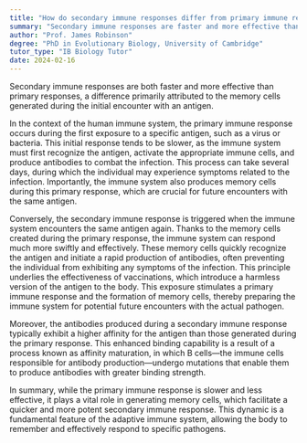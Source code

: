 ```yaml
---
title: "How do secondary immune responses differ from primary immune responses?"
summary: "Secondary immune responses are faster and more effective than primary responses due to the memory cells produced during the primary response."
author: "Prof. James Robinson"
degree: "PhD in Evolutionary Biology, University of Cambridge"
tutor_type: "IB Biology Tutor"
date: 2024-02-16
---
```


Secondary immune responses are both faster and more effective than primary responses, a difference primarily attributed to the memory cells generated during the initial encounter with an antigen.

In the context of the human immune system, the primary immune response occurs during the first exposure to a specific antigen, such as a virus or bacteria. This initial response tends to be slower, as the immune system must first recognize the antigen, activate the appropriate immune cells, and produce antibodies to combat the infection. This process can take several days, during which the individual may experience symptoms related to the infection. Importantly, the immune system also produces memory cells during this primary response, which are crucial for future encounters with the same antigen.

Conversely, the secondary immune response is triggered when the immune system encounters the same antigen again. Thanks to the memory cells created during the primary response, the immune system can respond much more swiftly and effectively. These memory cells quickly recognize the antigen and initiate a rapid production of antibodies, often preventing the individual from exhibiting any symptoms of the infection. This principle underlies the effectiveness of vaccinations, which introduce a harmless version of the antigen to the body. This exposure stimulates a primary immune response and the formation of memory cells, thereby preparing the immune system for potential future encounters with the actual pathogen.

Moreover, the antibodies produced during a secondary immune response typically exhibit a higher affinity for the antigen than those generated during the primary response. This enhanced binding capability is a result of a process known as affinity maturation, in which B cells—the immune cells responsible for antibody production—undergo mutations that enable them to produce antibodies with greater binding strength.

In summary, while the primary immune response is slower and less effective, it plays a vital role in generating memory cells, which facilitate a quicker and more potent secondary immune response. This dynamic is a fundamental feature of the adaptive immune system, allowing the body to remember and effectively respond to specific pathogens.
    